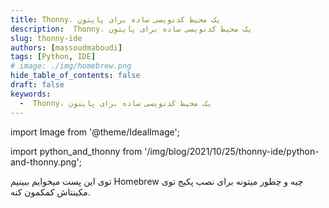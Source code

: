 ```yaml
---
title: Thonny، یک محیط کد‌نویسی ساده برای پایتون
description:  Thonny، یک محیط کد‌نویسی ساده برای پایتون
slug: thonny-ide
authors: [massoudmaboudi]
tags: [Python, IDE]
# image: ./img/homebrew.png
hide_table_of_contents: false
draft: false
keywords: 
  -  Thonny، یک محیط کد‌نویسی ساده برای پایتون
---
```

import Image from '@theme/IdealImage';

import python_and_thonny from '/img/blog/2021/10/25/thonny-ide/python-and-thonny.png';

<!-- import mac_version from './img/mac_version.png'; -->

<!-- <div className="padding-vert--md">
  <Image img={homebrew}/>
</div> -->

توی این پست میخوایم ببینیم Homebrew چیه و چطور میتونه برای نصب پکیج توی مکینتاش کمکمون کنه.

<!--truncate-->